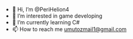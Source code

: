 - 👋 Hi, I’m @PeriHelion4
- 👀 I’m interested in game developing
- 🌱 I’m currently learning C#
- 📫 How to reach me umutozmail1@gmail.com

<!---
PeriHelion4/PeriHelion4 is a ✨ special ✨ repository because its `README.md` (this file) appears on your GitHub profile.
You can click the Preview link to take a look at your changes.
--->
